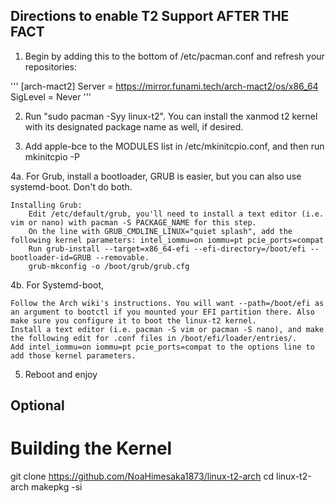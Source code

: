 ## Directions to enable T2 Support AFTER THE FACT

1. Begin by adding this to the bottom of /etc/pacman.conf and refresh your repositories: 

'''
[arch-mact2]
Server = https://mirror.funami.tech/arch-mact2/os/x86_64
SigLevel = Never
'''

2. Run "sudo pacman -Syy linux-t2". You can install the xanmod t2 kernel with its designated package name as well, if desired.




3. Add apple-bce to the MODULES list in /etc/mkinitcpio.conf, and then run mkinitcpio -P

4a. For Grub, install a bootloader, GRUB is easier, but you can also use systemd-boot. Don't do both.

    Installing Grub:
        Edit /etc/default/grub, you'll need to install a text editor (i.e. vim or nano) with pacman -S PACKAGE_NAME for this step.
        On the line with GRUB_CMDLINE_LINUX="quiet splash", add the following kernel parameters: intel_iommu=on iommu=pt pcie_ports=compat
        Run grub-install --target=x86_64-efi --efi-directory=/boot/efi --bootloader-id=GRUB --removable.
        grub-mkconfig -o /boot/grub/grub.cfg

4b. For Systemd-boot, 

    Follow the Arch wiki's instructions. You will want --path=/boot/efi as an argument to bootctl if you mounted your EFI partition there. Also make sure you configure it to boot the linux-t2 kernel.
    Install a text editor (i.e. pacman -S vim or pacman -S nano), and make the following edit for .conf files in /boot/efi/loader/entries/.
    Add intel_iommu=on iommu=pt pcie_ports=compat to the options line to add those kernel parameters.



5. Reboot and enjoy



## Optional
# Building the Kernel
git clone https://github.com/NoaHimesaka1873/linux-t2-arch
cd linux-t2-arch
makepkg -si


